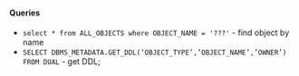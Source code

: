 
#### Queries
- `select * from ALL_OBJECTS where OBJECT_NAME = '???'` - find object by name
- `SELECT DBMS_METADATA.GET_DDL(‘OBJECT_TYPE’,’OBJECT_NAME’,’OWNER’) FROM DUAL` - get DDL;
